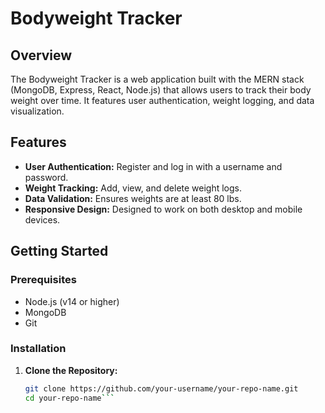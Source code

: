 # Bodyweight Tracker

## Overview

The Bodyweight Tracker is a web application built with the MERN stack (MongoDB, Express, React, Node.js) that allows users to track their body weight over time. It features user authentication, weight logging, and data visualization.

## Features

- **User Authentication:** Register and log in with a username and password.
- **Weight Tracking:** Add, view, and delete weight logs.
- **Data Validation:** Ensures weights are at least 80 lbs.
- **Responsive Design:** Designed to work on both desktop and mobile devices.

## Getting Started

### Prerequisites

- Node.js (v14 or higher)
- MongoDB
- Git

### Installation

1. **Clone the Repository:**

   ```bash
   git clone https://github.com/your-username/your-repo-name.git
   cd your-repo-name```
